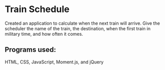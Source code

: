 # Train Schedule

Created an application to calculate when the next train will arrive. Give the scheduler the name of the train, the destination, when the first train in military time, and how often it comes.

## Programs used:
HTML, CSS, JavaScript, Moment.js, and jQuery

